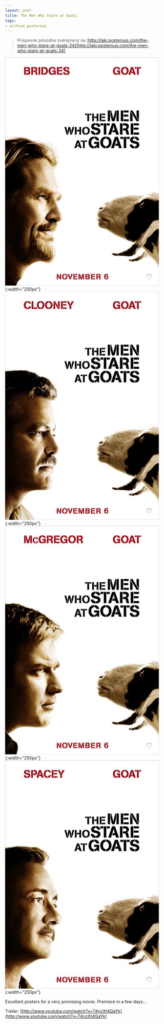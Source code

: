 ```yaml
---
layout: post
title: The Men Who Stare at Goats
tags:
- archive_posterous
---
```

> Príspevok pôvodne zverejnený na [http://laki.posterous.com/the-men-who-stare-at-goats-24](http://laki.posterous.com/the-men-who-stare-at-goats-24)

![men_who_stare_at_goats_ver2.jpg](/media/2009/men_who_stare_at_goats_ver2.jpg){:width="250px"}![men_who_stare_at_goats_ver3.jpg](/media/2009/men_who_stare_at_goats_ver3.jpg){:width="250px"}
![men_who_stare_at_goats_ver4.jpg](/media/2009/men_who_stare_at_goats_ver4.jpg){:width="250px"}![men_who_stare_at_goats_ver5.jpg](/media/2009/men_who_stare_at_goats_ver5.jpg){:width="250px"}

Excellent posters for a very promising movie. Premiere in a few days…

Trailer:
[http://www.youtube.com/watch?v=T4nzXt4QaYk](http://www.youtube.com/watch?v=T4nzXt4QaYk)